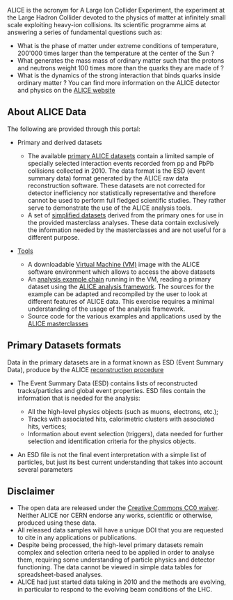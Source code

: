 ALICE is the acronym for A Large Ion Collider Experiment, the experiment at the Large Hadron Collider devoted to the physics of matter at infinitely small scale exploiting heavy-ion collisions. Its scientific programme aims at answering a series of fundamental questions such as:

*   What is the phase of matter under extreme conditions of temperature, 200'000 times larger than the temperature at the center of the Sun ?
*   What generates the mass mass of ordinary matter such that the protons and neutrons weight 100 times more than the quarks they are made of ?
*   What is the dynamics of the strong interaction that binds quarks inside ordinary matter ? You can find more information on the ALICE detector and physics on the [ALICE website](http://aliceinfo.cern.ch/Public/Welcome.html)

## About ALICE Data

The following are provided through this portal:

*   Primary and derived datasets

    *   The available [primary ALICE datasets](FIXME) contain a limited sample of specially selected interaction events recorded from pp and PbPb collisions collected in 2010\. The data format is the ESD (event summary data) format generated by the ALICE raw data reconstruction software. These datasets are not corrected for detector inefficiency nor statistically representative and therefore cannot be used to perform full fledged scientific studies. They rather serve to demonstrate the use of the ALICE analysis tools.
    *   A set of [simplified datasets](FIXME) derived from the primary ones for use in the provided masterclass analyses. These data contain exclusively the information needed by the masterclasses and are not useful for a different purpose.
*   [Tools](FIXME)

    *   A downloadable [Virtual Machine (VM)](/docs/alice-virtual-machine) image with the ALICE software environment which allows to access the above datasets
    *   An [analysis example chain](/docs/alice-getting-started) running in the VM, reading a primary dataset using the [ALICE analysis framework](http://aliweb.cern.ch/Offline/Activities/Analysis/AnalysisFramework/index.html). The sources for the example can be adapted and recompiled by the user to look at different features of ALICE data. This exercise requires a minimal understanding of the usage of the analysis framework.
    *   Source code for the various examples and applications used by the [ALICE masterclasses](http://alice.physicsmasterclasses.org/MasterClassWebpage.html)

## Primary Datasets formats

Data in the primary datasets are in a format known as ESD (Event Summary Data), produce by the ALICE [reconstruction procedure](http://aliweb.cern.ch/Offline/Activities/Reconstruction/index.html)

*   The Event Summary Data (ESD) contains lists of reconstructed tracks/particles and global event properties. ESD files contain the information that is needed for the analysis:

    *   All the high-level physics objects (such as muons, electrons, etc.);
    *   Tracks with associated hits, calorimetric clusters with associated hits, vertices;
    *   Information about event selection (triggers), data needed for further selection and identification criteria for the physics objects.
*   An ESD file is not the final event interpretation with a simple list of particles, but just its best current understanding that takes into account several parameters

## Disclaimer

*   The open data are released under the [Creative Commons CC0 waiver](http://creativecommons.org/publicdomain/zero/1.0/). Neither ALICE nor CERN endorse any works, scientific or otherwise, produced using these data.
*   All released data samples will have a unique DOI that you are requested to cite in any applications or publications.
*   Despite being processed, the high-level primary datasets remain complex and selection criteria need to be applied in order to analyse them, requiring some understanding of particle physics and detector functioning. The data cannot be viewed in simple data tables for spreadsheet-based analyses.
*   ALICE had just started data taking in 2010 and the methods are evolving, in particular to respond to the evolving beam conditions of the LHC.
